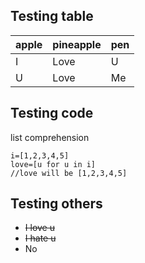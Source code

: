 ## Testing table

 apple | pineapple | pen 
 ----- | --------- | ---
 I     | Love      | U
 U     | Love      | Me
 
## Testing code
 
list comprehension
 
```
i=[1,2,3,4,5]
love=[u for u in i]
//love will be [1,2,3,4,5]
```

## Testing others

- ~~I love u~~
- ~~I hate u~~
- No

  
